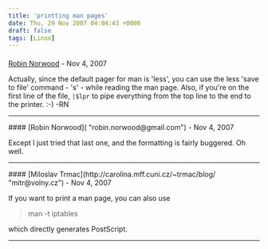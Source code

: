 ```yaml
---
title: 'printting man pages'
date: Thu, 29 Nov 2007 04:04:43 +0000
draft: false
tags: [Linux]
---
```



#### 
[Robin Norwood]( "robin.norwood@gmail.com") - <time datetime="2007-11-29 00:55:24">Nov 4, 2007</time>

Actually, since the default pager for man is 'less', you can use the less 'save to file' command - 's' - while reading the man page. Also, if you're on the first line of the file, `|$lpr` to pipe everything from the top line to the end to the printer. :-) -RN
<hr />
#### 
[Robin Norwood]( "robin.norwood@gmail.com") - <time datetime="2007-11-29 00:57:37">Nov 4, 2007</time>

Except I just tried that last one, and the formatting is fairly buggered. Oh well.
<hr />
#### 
[Miloslav Trmac](http://carolina.mff.cuni.cz/~trmac/blog/ "mitr@volny.cz") - <time datetime="2007-11-29 06:59:08">Nov 4, 2007</time>

If you want to print a man page, you can also use

> man -t iptables

which directly generates PostScript.
<hr />
